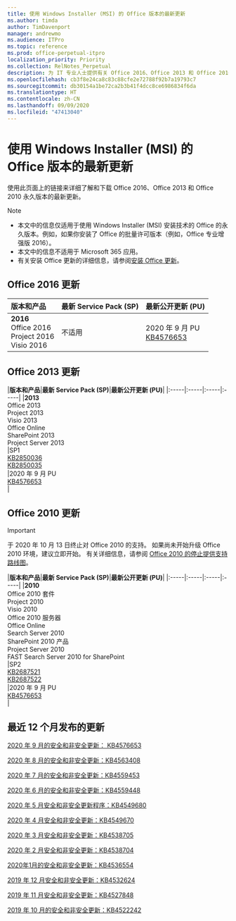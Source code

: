```yaml
---
title: 使用 Windows Installer (MSI) 的 Office 版本的最新更新
ms.author: timda
author: TimDavenport
manager: andrewmo
ms.audience: ITPro
ms.topic: reference
ms.prod: office-perpetual-itpro
localization_priority: Priority
ms.collection: RelNotes_Perpetual
description: 为 IT 专业人士提供有关 Office 2016、Office 2013 和 Office 2010 永久版本的最新更新信息的链接
ms.openlocfilehash: cb3f8e24ca8c83c88cfe2e72788f92b7a19793c7
ms.sourcegitcommit: db30154a1be72ca2b3b41f4dcc8ce6986834f6da
ms.translationtype: HT
ms.contentlocale: zh-CN
ms.lasthandoff: 09/09/2020
ms.locfileid: "47413040"
---
```

# <a name="latest-updates-for-versions-of-office-that-use-windows-installer-msi"></a>使用 Windows Installer (MSI) 的 Office 版本的最新更新

使用此页面上的链接来详细了解和下载 Office 2016、Office 2013 和 Office 2010 永久版本的最新更新。
  
 
> [!NOTE]
> - 本文中的信息仅适用于使用 Windows Installer (MSI) 安装技术的 Office 的永久版本。例如，如果你安装了 Office 的批量许可版本（例如，Office 专业增强版 2016）。
> - 本文中的信息不适用于 Microsoft 365 应用。
> - 有关安装 Office 更新的详细信息，请参阅[安装 Office 更新](https://support.office.com/article/2ab296f3-7f03-43a2-8e50-46de917611c5)。 


## <a name="office-2016-updates"></a>Office 2016 更新

|**版本和产品**|**最新 Service Pack (SP)**|**最新公开更新 (PU)**|
|:-----|:-----|:-----|
|**2016** <br/> Office 2016  <br/> Project 2016  <br/> Visio 2016  <br/> |不适用  <br/> |2020 年 9 月 PU  <br/> [KB4576653](https://support.microsoft.com/help/4576653) <br/> |
   
## <a name="office-2013-updates"></a>Office 2013 更新

|**版本和产品**|**最新 Service Pack (SP)**|**最新公开更新 (PU)**|
|:-----|:-----|:-----|:-----|
|**2013** <br/> Office 2013  <br/> Project 2013  <br/> Visio 2013  <br/> Office Online  <br/> SharePoint 2013  <br/> Project Server 2013  <br/> |SP1 <br/> [KB2850036](https://support.microsoft.com/kb/2850036) <br/>[KB2850035](https://support.microsoft.com/kb/2850035) <br/> |2020 年 9 月 PU  <br/> [KB4576653](https://support.microsoft.com/help/4576653) <br/> |
   
## <a name="office-2010-updates"></a>Office 2010 更新
> [!IMPORTANT]
> 于 2020 年 10 月 13 日终止对 Office 2010 的支持。 如果尚未开始升级 Office 2010 环境，建议立即开始。 有关详细信息，请参阅 [Office 2010 的停止提供支持路线图](https://docs.microsoft.com/DeployOffice/office-2010-end-support-roadmap)。 

|**版本和产品**|**最新 Service Pack (SP)**|**最新公开更新 (PU)**|
|:-----|:-----|:-----|:-----|
|**2010** <br/> Office 2010 套件  <br/> Project 2010  <br/> Visio 2010  <br/> Office 2010 服务器  <br/> Office Online  <br/> Search Server 2010  <br/> SharePoint 2010 产品  <br/> Project Server 2010  <br/> FAST Search Server 2010 for SharePoint  <br/> |SP2 <br/>[KB2687521](https://support.microsoft.com/kb/2687521) <br/> [KB2687522](https://support.microsoft.com/kb/2687522) <br/> |2020 年 9 月 PU  <br/> [KB4576653](https://support.microsoft.com/help/4576653) <br/>|
   

   
## <a name="updates-released-in-past-12-months"></a>最近 12 个月发布的更新
[2020 年 9 月的安全和非安全更新： KB4576653](https://support.microsoft.com/help/4576653)

[2020 年 8 月的安全和非安全更新：KB4563408](https://support.microsoft.com/help/4563408)

[2020 年 7 月的安全和非安全更新：KB4559453](https://support.microsoft.com/help/4559453)

[2020 年 6 月的安全和非安全更新：KB4559448](https://support.microsoft.com/help/4559448)

[2020 年 5 月安全和非安全更新程序：KB4549680](https://support.microsoft.com/help/4549680)

[2020 年 4 月安全和非安全更新：KB4549670](https://support.microsoft.com/help/4549670)

[2020 年 3 月安全和非安全更新：KB4538705](https://support.microsoft.com/help/4538705)

[2020 年 2 月安全和非安全更新：KB4538704](https://support.microsoft.com/help/4538704)

[2020年1月的安全和非安全更新：KB4536554](https://support.microsoft.com/help/4536554)

[2019 年 12 月安全和非安全更新：KB4532624](https://support.microsoft.com/help/4532624)

[2019 年 11 月安全和非安全更新：KB4527848](https://support.microsoft.com/help/4527848)

[2019 年 10 月的安全和非安全更新：KB4522242](https://support.microsoft.com/help/4522242)





</br>